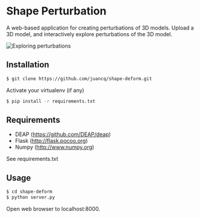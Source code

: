 # Shape Perturbation
A web-based application for creating perturbations of 3D models. Upload a 3D model, and interactively explore perturbations of the 3D model. 

![Exploring perturbations](https://raw.githubusercontent.com/wiki/juancq/shape-deform/images/multiviewmode.gif)


## Installation

```bash
$ git clone https://github.com/juancq/shape-deform.git
```
Activate your virtualenv (if any)

```bash
$ pip install -r requirements.txt
```

## Requirements

- DEAP (https://github.com/DEAP/deap)
- Flask (http://flask.pocoo.org)
- Numpy (http://www.numpy.org)

See requirements.txt

## Usage

```bash
$ cd shape-deform
$ python server.py
```

Open web browser to localhost:8000.
